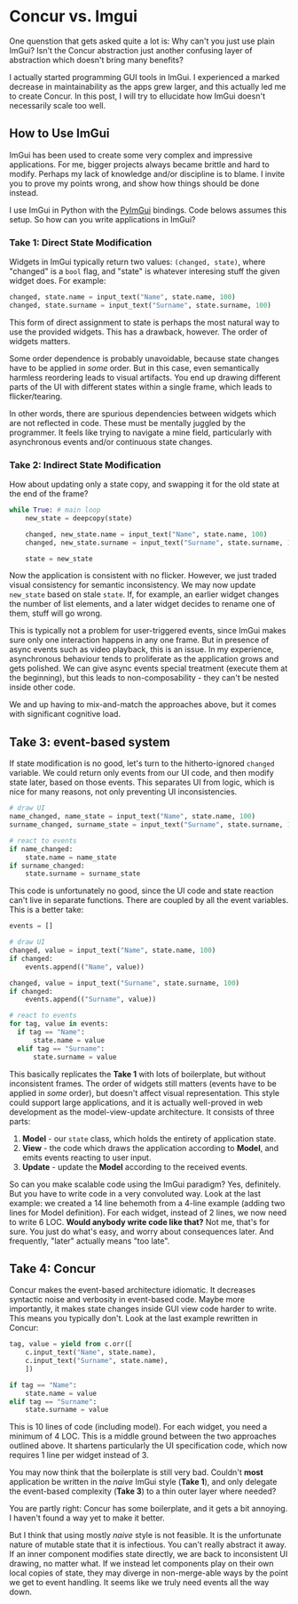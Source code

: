 
# Concur vs. Imgui

One quenstion that gets asked quite a lot is: Why can't you just use plain ImGui? Isn't the Concur abstraction just another confusing layer of abstraction which doesn't bring many benefits?

I actually started programming GUI tools in ImGui. I experienced a marked decrease in maintainability as the apps grew larger, and this actually led me to create Concur. In this post, I will try to ellucidate how ImGui doesn't necessarily scale too well.

## How to Use ImGui

ImGui has been used to create some very complex and impressive applications. For me, bigger projects always became brittle and hard to modify. Perhaps my lack of knowledge and/or discipline is to blame. I invite you to prove my points wrong, and show how things should be done instead.

I use ImGui in Python with the [PyImGui](https://github.com/swistakm/pyimgui) bindings. Code belows assumes this setup. So how can you write applications in ImGui?

### Take 1: Direct State Modification

Widgets in ImGui typically return two values: `(changed, state)`, where "changed" is a `bool` flag, and "state" is whatever interesing stuff the given widget does. For example:

```python
changed, state.name = input_text("Name", state.name, 100)
changed, state.surname = input_text("Surname", state.surname, 100)
```

This form of direct assignment to state is perhaps the most natural way to use the provided widgets. This has a drawback, however. The order of widgets matters.

Some order dependence is probably unavoidable, because state changes have to be applied in *some* order. But in this case, even semantically harmless reordering leads to visual artifacts. You end up drawing different parts of the UI with different states within a single frame, which leads to flicker/tearing.

In other words, there are spurious dependencies between widgets which are not reflected in code. These must be mentally juggled by the programmer. It feels like trying to navigate a mine field, particularly with asynchronous events and/or continuous state changes.

### Take 2: Indirect State Modification

How about updating only a state copy, and swapping it for the old state at the end of the frame?

```python
while True: # main loop
    new_state = deepcopy(state)

    changed, new_state.name = input_text("Name", state.name, 100)
    changed, new_state.surname = input_text("Surname", state.surname, 100)

    state = new_state
```

Now the application is consistent with no flicker. However, we just traded visual consistency for semantic inconsistency. We may now update `new_state` based on stale `state`. If, for example, an earlier widget changes the number of list elements, and a later widget decides to rename one of them, stuff will go wrong.

This is typically not a problem for user-triggered events, since ImGui makes sure only one interaction happens in any one frame. But in presence of async events such as video playback, this is an issue. In my experience, asynchronous behaviour tends to proliferate as the application grows and gets polished. We can give async events special treatment (execute them at the beginning), but this leads to non-composability - they can't be nested inside other code.

We and up having to mix-and-match the approaches above, but it comes with significant cognitive load.

## Take 3: event-based system

If state modification is no good, let's turn to the hitherto-ignored `changed` variable. We could return only events from our UI code, and then modify state later, based on those events. This separates UI from logic, which is nice for many reasons, not only preventing UI inconsistencies.

```python
# draw UI
name_changed, name_state = input_text("Name", state.name, 100)
surname_changed, surname_state = input_text("Surname", state.surname, 100)

# react to events
if name_changed:
    state.name = name_state
if surname_changed:
    state.surname = surname_state
```

This code is unfortunately no good, since the UI code and state reaction can't live in separate functions. There are coupled by all the event variables. This is a better take:

```python
events = []

# draw UI
changed, value = input_text("Name", state.name, 100)
if changed:
    events.append(("Name", value))

changed, value = input_text("Surname", state.surname, 100)
if changed:
    events.append(("Surname", value))

# react to events
for tag, value in events:
  if tag == "Name":
      state.name = value
  elif tag == "Surname":
      state.surname = value
```

This basically replicates the **Take 1** with lots of boilerplate, but without inconsistent frames. The order of widgets still matters (events have to be applied in *some* order), but doesn't affect visual representation. This style could support large applications, and it is actually well-proved in web development as the model-view-update architecture. It consists of three parts:

1. **Model** - our `state` class, which holds the entirety of application state.
2. **View** - the code which draws the application according to **Model**, and emits events reacting to user input.
3. **Update** - update the **Model** according to the received events.


So can you make scalable code using the ImGui paradigm? Yes, definitely. But you have to write code in a very convoluted way. Look at the last example: we created a 14 line behemoth from a 4-line example (adding two lines for Model definition). For each widget, instead of 2 lines, we now need to write 6 LOC. **Would anybody write code like that?** Not me, that's for sure. You just do what's easy, and worry about consequences later. And frequently, "later" actually means "too late".

## Take 4: Concur

Concur makes the event-based architecture idiomatic. It decreases syntactic noise and verbosity in event-based code. Maybe more importantly, it makes state changes inside GUI view code harder to write. This means you typically don't. Look at the last example rewritten in Concur:

```python
tag, value = yield from c.orr([
    c.input_text("Name", state.name),
    c.input_text("Surname", state.name),
    ])

if tag == "Name":
    state.name = value
elif tag == "Surname":
    state.surname = value
```

This is 10 lines of code (including model). For each widget, you need a minimum of 4 LOC. This is a middle ground between the two approaches outlined above. It shartens particularly the UI specification code, which now requires 1 line per widget instead of 3.

You may now think that the boilerplate is still very bad. Couldn't **most** application be written in the *naive* ImGui style (**Take 1**), and only delegate the event-based complexity (**Take 3**) to a thin outer layer where needed?

You are partly right: Concur has some boilerplate, and it gets a bit annoying. I haven't found a way yet to make it better.

But I think that using mostly *naive* style is not feasible. It is the unfortunate nature of mutable state that it is infectious. You can't really abstract it away. If an inner component modifies state directly, we are back to inconsistent UI drawing, no matter what. If we instead let components play on their own local copies of state, they may diverge in non-merge-able ways by the point we get to event handling. It seems like we truly need events all the way down.

<!--
This may actually be a good approach, which I haven't fully explored yet. It basically combines all three **Takes** above:

* Write the non-complicated UI components in the direct **Take 1** style,
* Abstract away their changes to state by `deepcopy`-ing a local copy of state in **Take 2** style,
* Apply the changes to the global state using a **Take 3** evented style.
-->
